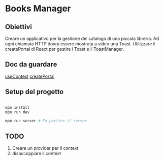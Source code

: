 # Books Manager

## Obiettivi

Creare un applicativo per la gestione del catalogo di una piccola libreria.
Ad ogni chiamata HTTP dovrà essere mostrata a video una Toast.
Utilizzare il createPortal di React per gestire i Toast e il ToastManager.

## Doc da guardare

[useContext](https://beta.reactjs.org/reference/react/useContext)
[createPortal](https://beta.reactjs.org/reference/react-dom/createPortal#rendering-a-modal-dialog-with-a-portal)

## Setup del progetto

```bash

npm install
npm run dev

npm run server # Fa partire il server

```

## TODO

1. Creare un provider per il context
2. disaccoppiare il context
